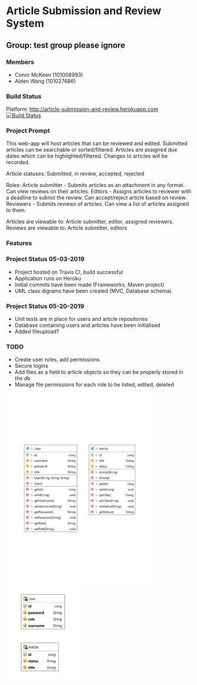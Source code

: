 # Article Submission and Review System

## Group: test group please ignore

### Members

- Conor McKeen (101008993)
- Alden Wang (101027686)

### Build Status
Platform: http://article-submission-and-review.herokuapp.com
[![Build Status](https://travis-ci.org/Nedla/4806-project.svg?branch=master)](https://travis-ci.org/Nedla/4806-project)

### Project Prompt

This web-app will host articles that can be reviewed and edited. Submitted articles can be searchable or sorted/filtered. Articles are assigned due dates which can be highlighted/filtered. Changes to articles will be recorded.

Article statuses: Submitted, in review, accepted, rejected

Roles: Article submitter - Submits articles as an attachment in any format. Can view reviews on their articles. Editors - Assigns articles to reviewer with a deadline to submit the review. Can accept/reject article based on review.
Reviewers - Submits reviews of articles. Can view a list of articles assigned to them.

Articles are viewable to: Article submitter, editor, assigned reviewers. Reviews are viewable to: Article submitter, editors

### Features

### Project Status 05-03-2019

- Project hosted on Travis CI, build successful
- Application runs on Heroku
- Initial commits have been made (Frameworks, Maven project)
- UML class digrams have been created (MVC, Database schema)

### Project Status 05-20-2019

- Unit tests are in place for users and article repositories
- Database containing users and articles have been initialised
- Added fileupload?

### TODO

- Create user roles, add permissions
- Secure logins
- Add files as a field to article objects so they can be properly stored in the db
- Manage file permissions for each role to be listed, edited, deleted

<img src="class-diagram-v1-model.png" alt="Class Diagram" width="400"/>

<img src="ER-diagram-v1.png" alt="ER Diagram" width="200"/>

